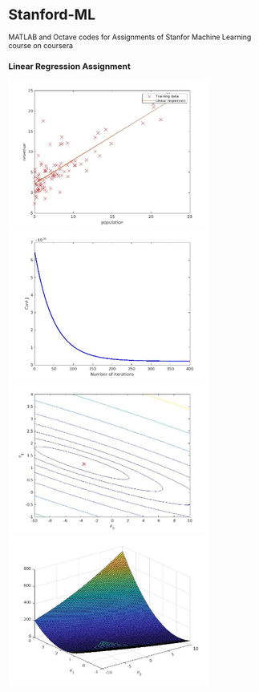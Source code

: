 # Stanford-ML
MATLAB and Octave codes for Assignments of Stanfor Machine Learning course on coursera

### Linear Regression Assignment
<img src="https://github.com/therrshan/Stanford-ML/blob/master/machine-learning-ex1/Images/3.jpg" alt="" width="400" height="300">
<img src="https://github.com/therrshan/Stanford-ML/blob/master/machine-learning-ex1/Images/4.jpg" alt="" width="400" height="300">
<img src="https://github.com/therrshan/Stanford-ML/blob/master/machine-learning-ex1/Images/2.jpg" alt="" width="400" height="300">
<img src="https://github.com/therrshan/Stanford-ML/blob/master/machine-learning-ex1/Images/1.jpg" alt="" width="400" height="300">

